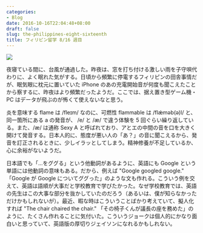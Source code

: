 ```yaml
---
categories:
- Blog
date: 2016-10-16T22:04:48+08:00
draft: false
slug: the-philippines-eight-sixteenth
title: フィリピン留学 8/16 週目
---
```


![](/images/2016/10/the-philippines-eight-sixteenth.jpg)

夜寝ている間に、台風が通過した。昨夜は、窓を打ち付ける激しい雨を子守唄代わりに、よく眠れた気がする。日頃から頻繁に停電するフィリピンの田舎事情だが、眠気眼に枕元に置いていた iPhone のあの充電開始音が何度も聞こえたことから察するに、昨夜はより頻繁だったようだ。ここでは、据え置き型ゲーム機・PC はデータが飛ぶのが怖くて使えないなと思う。

炎を意味する flame は /fleɪm/ なのに、可燃性 flammable は /flǽməb(ə)l/ と、同一箇所にある a の発音が、 /e/ と /æ/ で違う体験を 5 回ぐらい繰り返している。また、/æ/ は通称 Sexy A と呼ばれており、アとエの中間の音を口を大きく開けて発音する。日本人的に、態度が悪い人の「あ？」の音に聞こえるから、発音を訂正されるときに、少しイラッとしてしまう。精神修養が不足しているか、心に余裕がないようだ。

日本語でも「...をググる」という他動詞があるように、英語にも Google という単語には他動詞の意味もある。だから、例えば "Google googled google." 「Google が Google についてググった」のような文も作れる。こういう例を交えて、英語は語順が大事だと学校教育で学びたかった。なぜ学校教育では、英語の先生はこの大事な部分を抜かしていたのだろう（あるいは、僕が知らなかっただけかもしれないが）。最近、暇な時はこういうことばかり考えていて、擬人化すれば "The chair chaired the chair." 「その椅子くんが議長の座を務めた」のように、たくさん作れることに気付いた。こういうジョークは個人的にかなり面白いと思っていて、英語版の厚切りジェイソンになれるかもしれない。
